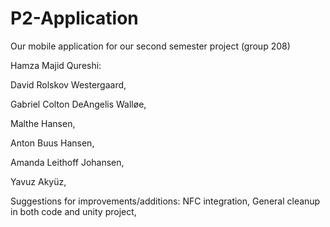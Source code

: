 # P2-Application
Our mobile application for our second semester project (group 208)

Hamza Majid Qureshi: 

David Rolskov Westergaard,

Gabriel Colton DeAngelis  Walløe, 

Malthe Hansen,

Anton Buus Hansen,

Amanda Leithoff Johansen,

Yavuz Akyüz,



Suggestions for improvements/additions:
NFC integration, 
General cleanup in both code and unity project,
